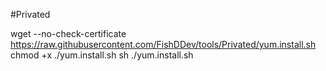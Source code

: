 #Privated

wget --no-check-certificate https://raw.githubusercontent.com/FishDDev/tools/Privated/yum.install.sh
chmod +x ./yum.install.sh
sh ./yum.install.sh
